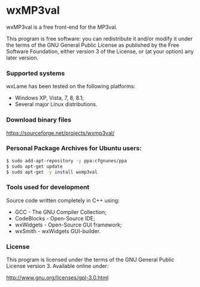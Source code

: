 # wxMP3val
wxMP3val is a free front-end for the MP3val.

This program is free software: you can redistribute it and/or modify
it under the terms of the GNU General Public License as published by
the Free Software Foundation, either version 3 of the License, or
(at your option) any later version.

### Supported systems
wxLame has been tested on the following platforms:
- Windows XP, Vista, 7, 8, 8.1;
- Several major Linux distributions.

### Download binary files
https://sourceforge.net/projects/wxmp3val/

### Personal Package Archives for Ubuntu users:
```sh
$ sudo add-apt-repository -y ppa:cfgnunes/ppa
$ sudo apt-get update
$ sudo apt-get -y install wxmp3val
```

### Tools used for development
Source code written completely in C++ using:
- GCC - The GNU Compiler Collection;
- CodeBlocks - Open-Source IDE;
- wxWidgets - Open-Source GUI framework;
- wxSmith - wxWidgets GUI-builder.

### License
This program is licensed under the terms of the GNU General Public License version 3. Available online under:

http://www.gnu.org/licenses/gpl-3.0.html
